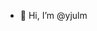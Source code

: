 - 👋 Hi, I’m @yjulm

<!---
yjulm/yjulm is a ✨ special ✨ repository because its `README.md` (this file) appears on your GitHub profile.
You can click the Preview link to take a look at your changes.
--->
